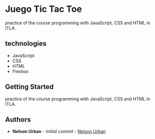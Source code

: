 # Juego Tic Tac Toe

practice of the course programming with JavaScript, CSS and HTML in ITLA.

## technologies

* JavaScript
* CSS
* HTML
* Flexbox

## Getting Started

practice of the course programming with JavaScript, CSS and HTML in ITLA.

## Authors

* **Nelson Urban** - *Initial commit* - [Nelson Urban](https://github.com/NelsonUrban)
